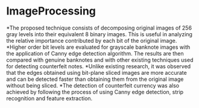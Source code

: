 # ImageProcessing

*The proposed technique consists of decomposing original images of 256 gray levels into their equivalent 8 binary images. 
This is useful in analyzing the relative importance contributed by each bit of the original image. 
*Higher order bit levels are evaluated for grayscale banknote images with the application of Canny edge detection algorithm. The results are then compared with genuine banknotes and with other existing techniques used for detecting counterfeit notes. *Unlike existing research, it was observed that the edges obtained using bit-plane sliced images are more accurate and can be detected faster than obtaining them from the original image without being sliced. 
*The detection of counterfeit currency was also achieved by following the process of using Canny edge detection, strip recognition and feature extraction.
